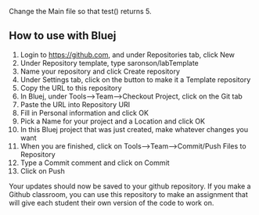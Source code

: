 Change the Main file so that test() returns 5.

How to use with Bluej
---------------------
1.  Login to https://github.com, and under Repositories tab, click New
2.  Under Repository template, type saronson/labTemplate
3.  Name your repository and click Create repository
4.  Under Settings tab, click on the button to make it a Template repository
5.  Copy the URL to this repository
6.  In Bluej, under Tools-->Team-->Checkout Project, click on the Git tab
7.  Paste the URL into Repository URI
8.  Fill in Personal information and click OK
9.  Pick a Name for your project and a Location and click OK
10. In this Bluej project that was just created, make whatever changes you want
11. When you are finished, click on Tools-->Team-->Commit/Push Files to Repository
12. Type a Commit comment and click on Commit
13. Click on Push

Your updates should now be saved to your github repository.
If you make a Github classroom, you can use this repository to make an assignment that will give each student their own version of the code to work on.
